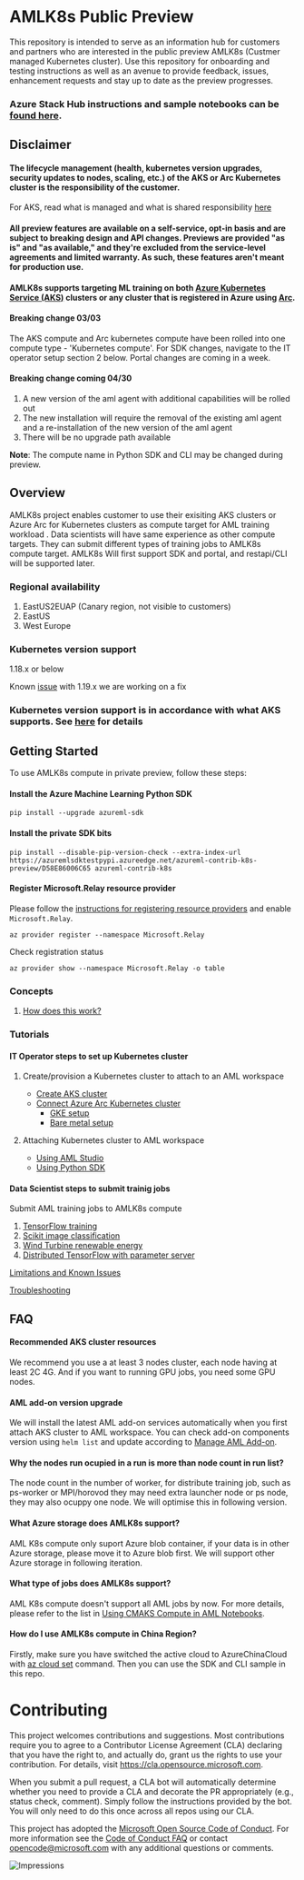 # AMLK8s Public Preview
This repository is intended to serve as an information hub for customers and partners who are interested in the public preview AMLK8s (Custmer managed Kubernetes cluster). Use this repository for onboarding and testing instructions as well as an avenue to provide feedback, issues, enhancement requests and stay up to date as the preview progresses.

### Azure Stack Hub instructions and sample notebooks can be [found here](docs/ASH).

## Disclaimer
#### The lifecycle management (health, kubernetes version upgrades, security updates to nodes, scaling, etc.) of the AKS or Arc Kubernetes cluster is the responsibility of the customer.
For AKS, read what is managed and what is shared responsibility [here](https://docs.microsoft.com/en-us/azure/aks/support-policies)

#### All preview features are available on a self-service, opt-in basis and are subject to breaking design and API changes. Previews are provided "as is" and "as available," and they're excluded from the service-level agreements and limited warranty. As such, these features aren't meant for production use.


#### AMLK8s supports targeting ML training on both [Azure Kubernetes Service (AKS)](https://docs.microsoft.com/en-us/azure/aks/kubernetes-walkthrough) clusters or any cluster that is registered in Azure using [Arc](https://docs.microsoft.com/en-us/azure/azure-arc/kubernetes/overview).

#### Breaking change 03/03
The AKS compute and Arc kubernetes compute have been rolled into one compute type - 'Kubernetes compute'. For SDK changes, navigate to the IT operator setup section 2 below. Portal changes are coming in a week.

#### Breaking change coming 04/30
1. A new version of the aml agent with additional capabilities will be rolled out
2. The new installation will require the removal of the existing aml agent and a re-installation of the new version of the aml agent
3. There will be no upgrade path available

**Note**: The compute name in Python SDK and CLI may be changed during preview.

## Overview
AMLK8s project enables customer to use their exisiting AKS clusters or Azure Arc for Kubernetes clusters as compute target for AML training workload . Data scientists will have same experience as other compute targets. They can submit different types of training jobs to AMLK8s compute target. AMLK8s Will first support SDK and portal, and restapi/CLI will be supported later.

### Regional availability
1. EastUS2EUAP (Canary region, not visible to customers)
2. EastUS  
3. West Europe

### Kubernetes version support
1.18.x or below

Known [issue](https://github.com/Azure/AML-Kubernetes/issues/40) with 1.19.x we are working on a fix

### Kubernetes version support is in accordance with what AKS supports. See [here](https://docs.microsoft.com/en-us/azure/aks/supported-kubernetes-versions) for details

## Getting Started

To use AMLK8s compute in private preview, follow these steps:

#### Install the Azure Machine Learning Python SDK
```
pip install --upgrade azureml-sdk
```

#### Install the private SDK bits
```
pip install --disable-pip-version-check --extra-index-url https://azuremlsdktestpypi.azureedge.net/azureml-contrib-k8s-preview/D58E86006C65 azureml-contrib-k8s
```

#### Register Microsoft.Relay resource provider

Please follow the [instructions for registering resource providers](https://docs.microsoft.com/en-us/azure/azure-resource-manager/management/resource-providers-and-types#register-resource-provider) and enable `Microsoft.Relay`.

```
az provider register --namespace Microsoft.Relay
```

Check registration status
```
az provider show --namespace Microsoft.Relay -o table
```
### Concepts 

1. [How does this work?](/docs/how-does-this-work.md)

### Tutorials

#### IT Operator steps to set up Kubernetes cluster
1. Create/provision a Kubernetes cluster to attach to an AML workspace
    * [Create AKS cluster](/docs/create-provision-AKS-cluster.md)
    * [Connect Azure Arc Kubernetes cluster](/docs/enable-arc-kubernetes-cluster.md)
      * [GKE setup](/docs/gke-setup.md) 
      * [Bare metal setup](/docs/onprem-baremetal-blobfuse-setup.md)

1. Attaching Kubernetes cluster to AML workspace
    * [Using AML Studio](/docs/attach-kubernetes-portal.md)
    * [Using Python SDK](/docs/attach-kubernetes-sdk.md)

<!-- 1. [Manually install AMLK8S operator on ARC kubernetes clusters](/docs/manual-installation-amlk8s-operator.md). Not needed on AKS - currently installed automatically during attach step. -->

#### Data Scientist steps to submit trainig jobs
Submit AML training jobs to AMLK8s compute
1. [TensorFlow training](/docs/sample-notebooks/001-Tensorflow)
1. [Scikit image classification](/docs/sample-notebooks/002-SciKitLearn)
1. [Wind Turbine renewable energy](/docs/sample-notebooks/004-Wind%20Turbine%20Demo)
1. [Distributed TensorFlow with parameter server](/docs/sample-notebooks/003-Distributed%20TensorFlow%20with%20parameter%20server)


[Limitations and Known Issues](/docs/limitations-and-knownIssues.md)

[Troubleshooting](/docs/troubleshooting.md)

## FAQ
#### Recommended AKS cluster resources
We recommend you use a at least 3 nodes cluster, each node having at least 2C 4G. And if you want to running GPU jobs, you need some GPU nodes.
#### AML add-on version upgrade
We will install the latest AML add-on services automatically when you first attach AKS cluster to AML workspace. You can check add-on components version using ```helm list``` and update according to [Manage AML Add-on](https://github.com/Azure/CMK8s-Samples/blob/master/docs/5.%20Manage%20AML%20add-on.markdown).
#### Why the nodes run ocupied in a run is more than node count in run list?
The node count in the number of worker, for distribute training job, such as ps-worker or MPI/horovod they may need extra launcher node or ps node, they may also ocuppy one node. We will optimise this in following version.
#### What Azure storage does AMLK8s support?
AML K8s compute only suport Azure blob container, if your data is in other Azure storage, please move it to Azure blob first. We will support other Azure storage in following iteration.
#### What type of jobs does AMLK8s support?
AML K8s compute doesn't support all AML jobs by now. For more details, please refer to the list in [Using CMAKS Compute in AML Notebooks](https://github.com/Azure/AML-Kubernetes/blob/master/docs/6.%20Using%20CMAKS%20Compute%20in%20AML%20Notebooks.md).
#### How do I use AMLK8s compute in China Region?
Firstly, make sure you have switched the active cloud to AzureChinaCloud with [az cloud set](https://docs.microsoft.com/en-us/cli/azure/manage-clouds-azure-cli?view=azure-cli-latest) command. Then you can use the SDK and CLI sample in this repo.


# Contributing

This project welcomes contributions and suggestions.  Most contributions require you to agree to a
Contributor License Agreement (CLA) declaring that you have the right to, and actually do, grant us
the rights to use your contribution. For details, visit https://cla.opensource.microsoft.com.

When you submit a pull request, a CLA bot will automatically determine whether you need to provide
a CLA and decorate the PR appropriately (e.g., status check, comment). Simply follow the instructions
provided by the bot. You will only need to do this once across all repos using our CLA.

This project has adopted the [Microsoft Open Source Code of Conduct](https://opensource.microsoft.com/codeofconduct/).
For more information see the [Code of Conduct FAQ](https://opensource.microsoft.com/codeofconduct/faq/) or
contact [opencode@microsoft.com](mailto:opencode@microsoft.com) with any additional questions or comments.

![Impressions](https://PixelServer20190423114238.azurewebsites.net/api/impressions/CMK8s-Samples/README.png)
